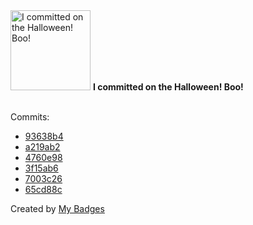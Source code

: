 <img src="https://my-badges.github.io/my-badges/spooky-commit.png" alt="I committed on the Halloween! Boo!" title="I committed on the Halloween! Boo!" width="128">
<strong>I committed on the Halloween! Boo!</strong>
<br><br>

Commits:

- <a href="https://github.com/hi-ammad/portfolio-v4-astro/commit/93638b46ccc23297922e4caadb4f168a36c92ee4">93638b4</a>
- <a href="https://github.com/hi-ammad/f_dring_rider_flutter/commit/a219ab207e95d58c2305a5e4c6d6fdc955ee5a30">a219ab2</a>
- <a href="https://github.com/hi-ammad/f_dring_user_flutter/commit/4760e9815b5416628c70c0856bf306dad534b5a4">4760e98</a>
- <a href="https://github.com/hi-ammad/f_bible_trivia_admin_flutter/commit/3f15ab63048d54fd84c6cc8ea9a6126b23fac774">3f15ab6</a>
- <a href="https://github.com/hi-ammad/f_hoyzee_admin_react/commit/7003c261b7199e2cdb444930cb6d741d4aa6c40d">7003c26</a>
- <a href="https://github.com/hi-ammad/f_bible_trivia_admin_flutter/commit/65cd88cce67593ca8f58a56bfbb77a22104d0f0d">65cd88c</a>


Created by <a href="https://github.com/my-badges/my-badges">My Badges</a>